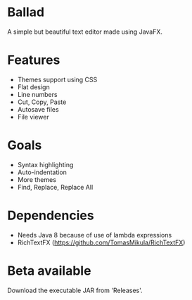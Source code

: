 # Ballad
A simple but beautiful text editor made using JavaFX.

# Features
- Themes support using CSS
- Flat design
- Line numbers
- Cut, Copy, Paste
- Autosave files
- File viewer

# Goals
- Syntax highlighting
- Auto-indentation
- More themes
- Find, Replace, Replace All

# Dependencies
- Needs Java 8 because of use of lambda expressions
- RichTextFX (https://github.com/TomasMikula/RichTextFX)

# Beta available
Download the executable JAR from 'Releases'.
